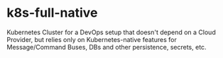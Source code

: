 # k8s-full-native
Kubernetes Cluster for a DevOps setup that doesn't depend on a Cloud Provider, but relies only on Kubernetes-native features for Message/Command Buses, DBs and other persistence, secrets, etc. 
